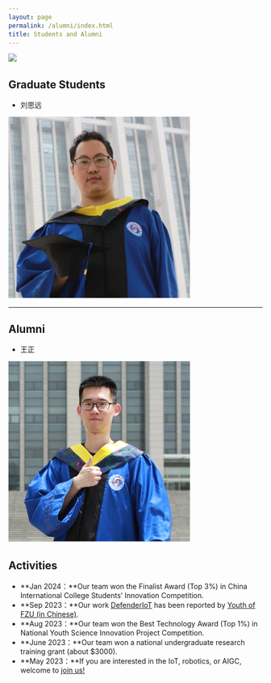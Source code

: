 ```yaml
---
layout: page
permalink: /alumni/index.html
title: Students and Alumni
---
```


<div class="second">
<img src="/images/alumni/team2.JPG">
</div>

## Graduate Students

- 刘思远
<img src="/images/alumni/liuxin.JPG" class="floatpic" width="360" height="360">

---

## Alumni

- 王正
<img src="/images/alumni/wangzheng.JPG" class="floatpic" width="360" height="360">


## Activities

- **Jan 2024：**Our team won the Finalist Award (Top 3%) in China International College Students’ Innovation Competition.
- **Sep 2023：**Our work [DefenderIoT](https://fzuiot.site/) has been reported by [Youth of FZU (in Chinese)](https://mp.weixin.qq.com/s/MF2NJQtEHsVwsm8Ym-l7Gg).
- **Aug 2023：**Our team won the Best Technology Award (Top 1%) in National Youth Science Innovation Project Competition.
- **June 2023：**Our team won a national undergraduate research training grant (about $3000).
- **May 2023：**If you are interested in the IoT, robotics, or AIGC, welcome to [join us!](https://fzuiot.site/english/)<br>



